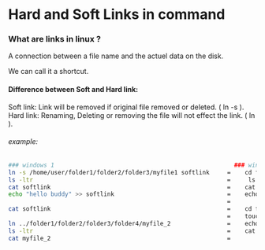 # Hard and Soft Links in command

### What are links in linux ?

A connection between a file name and the actuel data on the disk.

We can call it a shortcut.

#### Difference between Soft and Hard link:

Soft link: Link will be removed if original file removed or deleted. ( ln -s ).
Hard link: Renaming, Deleting or removing the file will not effect the link. ( ln ).

###### example:

                                                          
```bash
### windows 1                                                   ### windows2
ln -s /home/user/folder1/folder2/folder3/myfile1 softlink     =    cd folder1/folder2/folder3/
ls -ltr                                                       =     ls
cat softlink                                                  =    cat myfile_1
echo "hello buddy" >> softlink                                =    echo "hello bro" > myfile_1
                                                              =
cat softlink                                                  =    cd folder4/
                                                              =    touch myfile_2
ln ../folder1/folder2/folder3/folder4/myfile_2                =    echo "hello boys" > myfile_2
ls -ltr                                                       =    cat myfile_2
cat myfile_2                                                  =
```

